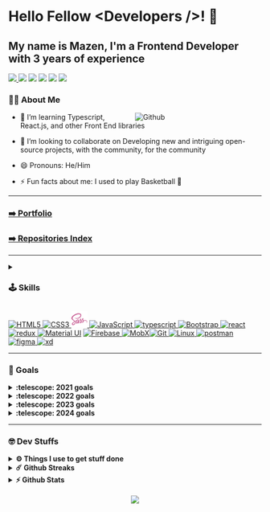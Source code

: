 # Hello Fellow &lt;Developers /&gt;! 👋

## My name is Mazen, I'm a Frontend Developer with 3 years of experience

<a target="_blank" href="https://www.linkedin.com/in/mazen-adel19/">
<img src="https://img.shields.io/badge/linkedin%20-%230077B5.svg?style=flat&logo=linkedin&logoColor=white"/>
</a>
<a href="mailto:mazenadel19@gmail.com?subject=Hello%20Mazen"><img src="https://img.shields.io/badge/gmail-%23D14836.svg?style=flat&logo=gmail&logoColor=white" /></a>
<a target="_blank" href="https://medium.com/@mazenadel19"><img src="https://img.shields.io/badge/Medium%20-%231572B6.svg?&style=flat&logo=medium&logoColor=white" /></a>
<a target="_blank" href="https://www.codewars.com/users/maz1na9el"><img src="https://img.shields.io/badge/Codewars-B1361E?&style=flat&logo=codewars&logoColor=greye" /></a>
<a target="_blank" href="https://leetcode.com/mazenadel19/"><img src="https://img.shields.io/badge/-LeetCode-FFA116?style=flat&logo=LeetCode&logoColor=black" /></a>
<a href="https://profile.codersrank.io/user/mazenadel19/"><img src="https://img.shields.io/badge/-codersrank-72a0a8?style=flat&logo=CodersRank&logoColor=white" /></a>
<br>

### 👨‍💻 About Me 


 <img width="50%" align="right" alt="Github" src="https://raw.githubusercontent.com/onimur/.github/master/.resources/git-header.svg" />

- 🌱 I’m learning Typescript, React.js, and other Front End libraries

- 👯 I’m looking to collaborate on Developing new and intriguing open-source projects, with the community, for the community

- 😄 Pronouns: He/Him

- ⚡ Fun facts about me: I used to play Basketball 🏀

<hr/>

	
### [➡️ Portfolio](https://mazenadel19.vercel.app/)
### [➡️ Repositories Index](https://github.com/mazenadel19/Projects-List)

<hr />	


<details>
	<summary> <h3>🕹️ Skills</h3> </summary>
<img src="https://media.giphy.com/media/UpWDPgxcHiR1e/giphy.gif" width="50%">

</details>

<p align="left">  
<a href='#'><img src="https://raw.githubusercontent.com/rahulbanerjee26/githubAboutMeGenerator/main/icons/html.svg" alt="HTML5" height="32" width ='32px'  />
</a><a href='#'><img  src="https://raw.githubusercontent.com/rahulbanerjee26/githubAboutMeGenerator/main/icons/css.svg" alt="CSS3" height="32" width ='32px' />
</a><a href="#"><img src="https://raw.githubusercontent.com/devicons/devicon/master/icons/sass/sass-original.svg" alt="sass" width="32" height="32"/>
</a><a href='#'><img  src="https://profilinator.rishav.dev/skills-assets/javascript-original.svg" alt="JavaScript" height="32" width ='32px' />
</a><a href='#'><img  src="https://profilinator.rishav.dev/skills-assets/typescript-original.svg" alt="typescript" height="32" width ='32px' />
</a><a href='#'><img  src="https://profilinator.rishav.dev/skills-assets/bootstrap-plain.svg" alt="Bootstrap" height="32" width ='32px' />
</a><a href='#'><img  src="https://profilinator.rishav.dev/skills-assets/react-original-wordmark.svg" alt="react" height="32" width ='32px' />
</a><a href='#'><img  src="https://profilinator.rishav.dev/skills-assets/redux-original.svg" alt="redux" height="32" width ='32px' />
<a href="#"><img src="https://profilinator.rishav.dev/skills-assets/mui.png" alt="Material UI" height="32" width="32" /></a>
<a href='#'><img  src="https://camo.githubusercontent.com/dd4b2422ed3bfc9da88c43d18550375c66f9584327dff7ecc19315ce50b96f07/68747470733a2f2f7777772e766563746f726c6f676f2e7a6f6e652f6c6f676f732f66697265626173652f66697265626173652d69636f6e2e737667" alt="Firebase" height="32" width ='32px' />
</a><a href="#"><img src="https://mobx.js.org/img/mobx.png" alt="MobX" height="32" width="32" /></a><a href='#'><img  src="https://profilinator.rishav.dev/skills-assets/git-scm-icon.svg" alt="Git" height="32" width ='32px' />
</a><a href='#'><img  src="https://raw.githubusercontent.com/rahulbanerjee26/githubAboutMeGenerator/main/icons/linux.svg" alt="Linux" height="32" width ='32px' />
</a><a href="#"><img src="https://www.vectorlogo.zone/logos/getpostman/getpostman-icon.svg" alt="postman" width="32" height="32"/>
</a><a href="#"><img src="http://blog.greggant.com/images/posts/2019-04-25-figma/Figma.png" alt="figma" width="32" height="32"/>
</a><a href="#"> <img src="https://cdn.worldvectorlogo.com/logos/adobe-xd.svg" alt="xd" width="32" height="32"/>
</a>
</p>
 
---

### 🎯 Goals
<details>
  <summary><b>:telescope: 2021 goals</b></summary>
<br>
  Get a full-time job as a Frontend Developer ✔️
</details>

<details>
  <summary><b>:telescope: 2022 goals</b></summary>
<br>
  Become a Mid-Level Developer ✔️
</details>

<details>
  <summary><b>:telescope: 2023 goals</b></summary>
<br>
 - Become a Software Engineer, not a Developer ❌ *failed because too vague*
<br/>
 - Make a Contribution to an Open Source  to another project I'm passionate about ❌  *50/50 reported two bugs for a library, but I was looking forward to fixing something* 
</details>

<details>
  <summary><b>:telescope: 2024 goals</b></summary>
<br>
 - Learn a React Native
</details>
<hr />

### 🤓 Dev Stuffs
<details>
  <br />
  <summary><b>⚙️ Things I use to get stuff done</b></summary>
	<ul>
	    <li><b>OS:</b> Mint 20.04</li>
	    <li><b>Laptop: </b> Aspire-E5 (i5)</li>
	    <li><b>Browser: </b> Chrome Web Browser</li>
	    <li><b>Terminal: </b> ZSH: Terminator</li>
	    <li><b>Code Editor:</b> VSCode </li>
	    <li><b>To Stay Updated:</b> Dev.to, Medium, Linkedin and Twitter.</li>
	    <br />
</details>

<details>
  <summary><b>☄️ Github Streaks</b></summary>

  <br />
  <img height="180em" src="https://github-readme-streak-stats.herokuapp.com/?user=mazenadel19&hide_border=true" />
</details>

<details>
  <summary><b>⚡ Github Stats</b></summary>

<br />	
  
[![mazenadel19's GitHub Stats](https://github-readme-stats.vercel.app/api/?username=mazenadel19&count_private=true&showicons=true&hide_border=true)]()
[![mazenadel19's GitHub Language Stats](https://github-readme-stats.vercel.app/api/top-langs/?username=mazenadel19&exclude_repo=KNN-Image-Classification&show_icons=true&hide_border=true&layout=compact&langs_count=8)]()

  
</details>


<p align="center">
  <img align="center" src="https://media.giphy.com/media/lD76yTC5zxZPG/giphy.gif">
</p>
